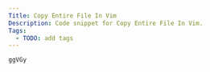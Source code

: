```yaml
---
Title: Copy Entire File In Vim
Description: Code snippet for Copy Entire File In Vim.
Tags:
  - TODO: add tags
---
```


```text
ggVGy
```
